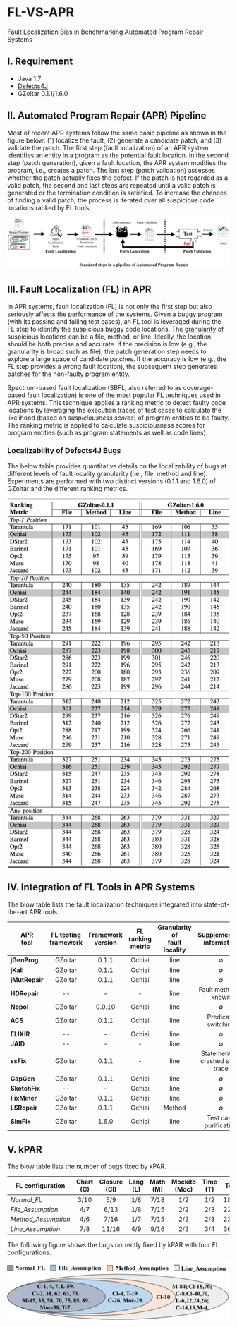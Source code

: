 # FL-VS-APR
Fault Localization Bias in Benchmarking Automated Program Repair Systems


I. Requirement
--------------
 - Java 1.7
 - [Defects4J](https://github.com/rjust/defects4j)
 - GZoltar 0.1.1/1.6.0
 
 
II. Automated Program Repair (APR) Pipeline
-------------------------------------------
Most of recent APR systems follow the same basic pipeline as shown in the figure below: (1) localize the fault, (2) generate a candidate patch, and (3) validate the patch.
The first step (fault localization) of an APR system identifies an  entity in a program as the potential fault location.
In the second step (patch generation), given a fault location, the APR system modifies the program, i.e., creates a patch. The last step (patch validation) assesses whether the patch actually fixes the defect.
If the patch is not regarded as a valid patch, the second and last steps are repeated until a valid patch is generated or the termination condition is satisfied. 
To increase the chances of finding a valid patch, the process is iterated over all suspicious code locations ranked by FL tools.

![The standard steps in a pipeline of APR.\label{step}](./doc/figure/overview.png)
 
III. Fault Localization (FL) in APR
-----------------------------------
In APR systems, fault localization (FL) is not only the first step but also seriously affects the performance of the systems. 
Given a buggy program (with its passing and failing test cases), an FL tool is leveraged during the FL step to identify the suspicious buggy code locations.
The [granularity](https://github.com/flvsapr/FL-VS-APR/blob/master/FL/GZoltar-0.1.1/README.md#granularity-fl) of suspicious locations can be a file, method, or line. Ideally, the location should be both precise and accurate.
If the precision is low (e.g., the granularity is broad such as file), the patch generation step needs to explore a large space of candidate patches.
If the accuracy is low (e.g., the FL step provides a wrong fault location), the subsequent step generates patches for the non-faulty program entity.


Spectrum-based fault localization (SBFL, also referred to as coverage-based fault localization) is one of the most popular FL techniques used in APR systems. This technique
applies a ranking metric to detect faulty code locations by leveraging the execution traces of test cases to calculate the likelihood (based on *suspiciousness scores*) of program entities to be faulty. 
The ranking metric is applied to calculate suspiciousness scores for program entities (such as program statements as well as code lines).


### Localizability of Defects4J Bugs

The below table provides quantitative details on the localizability of bugs at different levels of fault locality granularity (i.e., file, method and line). Experiments are performed with two distinct versions (0.1.1 and 1.6.0) of GZoltar and the different ranking metrics.

![localized bugs.\label{lBugs}](./doc/figure/positions.png)



IV. Integration of FL Tools in APR Systems
------------------------------------------
The blow table lists the fault localization techniques integrated into state-of-the-art APR tools

| **APR<br>tool**       | **FL testing<br>framework**  | **Framework<br>version**   | **FL ranking<br>metric**     | **Granularity of<br>fault locality** |     **Supplementary information**     |
| ---------- |:----------:|:---------:|:----------:|:--------------:|:-----------------------------:|
| **jGenProg**   |   GZoltar  |   0.1.1   |   Ochiai   |      line      |                 ∅                 |
| **jKali**      |   GZoltar  |   0.1.1   |   Ochiai   |      line      |                 ∅                 |
| **jMutRepair** |   GZoltar  |   0.1.1   |   Ochiai   |      line      |                 ∅                 |
| **HDRepair**   |     --     |     -     |     -      |      line      |       Fault method is known       |
| **Nopol**      |   GZoltar  |   0.0.10  |   Ochiai   |      line      |                 ∅                 |
| **ACS**        |   GZoltar  |   0.1.1   |   Ochiai   |      line      |         Predicate switching       |
| **ELIXIR**     |     --     |     -     |   Ochiai   |      line      |                 ∅                 |
| **JAID**       |     --     |     -     |      -     |      line      |                 ∅                 |
| **ssFix**      |   GZoltar  |   0.1.1   |      -     |      line      | Statements in crashed stack trace |
| **CapGen**     |   GZoltar  |   0.1.1   |   Ochiai   |      line      |                 ∅                 |
| **SketchFix**  |     --     |     -     |   Ochiai   |      line      |                 ∅                 |
| **FixMiner**   |   GZoltar  |   0.1.1   |   Ochiai   |      line      |                 ∅                 |
| **LSRepair**   |   GZoltar  |   0.1.1   |   Ochiai   |     Method     |                 ∅                 |
| **SimFix**     |   GZoltar  |   1.6.0   |   Ochiai   |      line      |      Test case purification       |

V. kPAR
-------

The blow table lists the number of bugs fixed by kPAR.

| **FL configuration**  | **Chart (C)** | **Closure (Cl)** | **Lang (L)** | **Math (M)** | **Mockito (Moc)** | **Time (T)** | **Total** |
| ----------------- |:---------:|:------------:|:--------:|:--------:|:-------------:|:--------:|:-----:|
| *Normal_FL*         |    3/10   |      5/9     |    1/8   |   7/18   |       1/2     |    1/2   | 18/49 |
| *File_Assumption*   |    4/7    |      6/13    |    1/8   |   7/15   |       2/2     |    2/3   | 22/48 |
| *Method_Assumption* |    4/6    |      7/16    |    1/7   |   7/15   |       2/2     |    2/3   | 23/49 |
| *Line_Assumption*   |    7/8    |     11/16    |    4/9   |   9/16   |       2/2     |    3/4   | 36/55 |


The following figure shows the bugs correctly fixed by kPAR with four FL configurations.

![Bugs correctly fixed by kPAR with four FL configurations.\label{bugs}](./doc/figure/correctlyFixedBugs.png)
